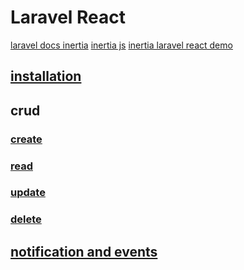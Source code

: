 # Laravel React

[laravel docs inertia](https://laravel.com/docs/11.x/frontend#inertia)
[inertia js](https://inertiajs.com/)
[inertia laravel react demo](https://github.com/Landish/pingcrm-react)

## [installation](https://bootcamp.laravel.com/inertia/installation)

## crud

### [create](https://bootcamp.laravel.com/inertia/creating-chirps)

### [read](https://bootcamp.laravel.com/inertia/showing-chirps)

### [update](https://bootcamp.laravel.com/inertia/editing-chirps)

### [delete](https://bootcamp.laravel.com/inertia/deleting-chirps)

## [notification and events](https://bootcamp.laravel.com/inertia/notifications-and-events)
